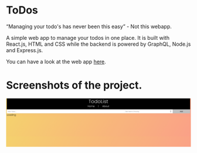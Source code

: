 # ToDos

<q>Managing your todo's has never been this easy</q> - Not this webapp. 

A simple web app to manage your todos in one place. It is built with React.js, HTML and CSS while the backend is powered by GraphQL, Node.js and Express.js. 

You can have a look at the web app <a href="https://60148ecad7c90c00a98fc18d--competent-clarke-025478.netlify.app">here</a>. 

# Screenshots of the project.

<img src="https://github.com/sangeetds/ToDos/blob/master/pictures/Todo_Loading.png" />
